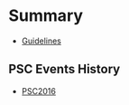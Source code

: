 # Summary

* [Guidelines](Guidelines/Guidelines.md)


## PSC Events History

* [PSC2016](EventsHistory/PSC2016/Schedule.md)

